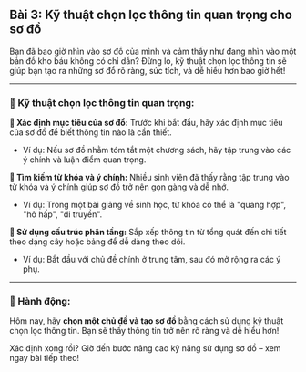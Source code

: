 ## Bài 3: Kỹ thuật chọn lọc thông tin quan trọng cho sơ đồ

Bạn đã bao giờ nhìn vào sơ đồ của mình và cảm thấy như đang nhìn vào một bản đồ kho báu không có chỉ dẫn? Đừng lo, kỹ thuật chọn lọc thông tin sẽ giúp bạn tạo ra những sơ đồ rõ ràng, súc tích, và dễ hiểu hơn bao giờ hết!

---

### 📌 Kỹ thuật chọn lọc thông tin quan trọng:

**🔹 Xác định mục tiêu của sơ đồ:**
Trước khi bắt đầu, hãy xác định mục tiêu của sơ đồ để biết thông tin nào là cần thiết.  
- Ví dụ: Nếu sơ đồ nhằm tóm tắt một chương sách, hãy tập trung vào các ý chính và luận điểm quan trọng.  

**🔹 Tìm kiếm từ khóa và ý chính:**
Nhiều sinh viên đã thấy rằng tập trung vào từ khóa và ý chính giúp sơ đồ trở nên gọn gàng và dễ nhớ.  
- Ví dụ: Trong một bài giảng về sinh học, từ khóa có thể là "quang hợp", "hô hấp", "di truyền".  

**🔹 Sử dụng cấu trúc phân tầng:**
Sắp xếp thông tin từ tổng quát đến chi tiết theo dạng cây hoặc bảng để dễ dàng theo dõi.  
- Ví dụ: Bắt đầu với chủ đề chính ở trung tâm, sau đó mở rộng ra các ý phụ.  

---

### 🚀 Hành động:

Hôm nay, hãy **chọn một chủ đề và tạo sơ đồ** bằng cách sử dụng kỹ thuật chọn lọc thông tin. Bạn sẽ thấy thông tin trở nên rõ ràng và dễ hiểu hơn!

Xác định xong rồi? Giờ đến bước nâng cao kỹ năng sử dụng sơ đồ – xem ngay bài tiếp theo!